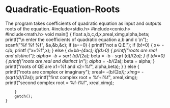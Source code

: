 # Quadratic-Equation-Roots
The program takes coefficients of quadratic equation as input and outputs roots of the equation.
#include<stdio.h>
#include<conio.h>
#include<math.h>
void main()
{
    float a,b,c,d,x,xreal,ximg,alpha,beta;
    printf("\n enter the coefficients of quadratic equation a,b and c \n");
    scanf("%f %f %f", &a,&b,&c);
    if (a==0)
    {
        printf("not a Q.E.");
        if (b!=0)
        {
            x<- -c/b;
            printf ("x=%f",x);
        }
        else 
        {
            d=b*b-(4*a*c);
            if(d>0)
            {
                printf("roots are real and distinct");
                alpha= -b + sqrt (d)/(2*a);
                beta = -b - sqrt (d)/(2*a);
            }
            if (d==0)
            {
                printf("roots are real and distinct \n");
                alpha = -b/(2*a);
                beta = alpha;
            }
            printf("roots of QE are x1=%f and x2=%f", alpha,beta);
        }
    }
        else
        {
            printf("roots are complex or imaginary");
            xreal= -(b/(2*a));
            ximg= -(sqrt(d)/(2*a));
            printf("first complex root = %f+i%f", xreal,ximg);
            printf("second complex root = %f-i%f", xreal,ximg);

        }
        getch();
    }


